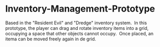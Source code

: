 # Inventory-Management-Prototype
Based in the "Resident Evil" and "Dredge" inventory system.  ​  In this prototype, the player can drag and rotate inventory items into a grid, occupying a space that other objects cannot occupy.  ​  Once placed, an itema can be moved freely again in de grid.

